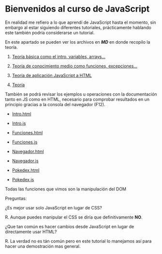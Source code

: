 # Bienvenidos al curso de JavaScript

En realidad me refiero a lo que aprendí de JavaScript hasta el momento, sin embargo al estar siguiendo diferentes tutoriales, prácticamente hablando este también podría considerarse un tutorial.

En este apartado se pueden ver los archivos en ***MD*** en donde recopilo la teoría.

1. [Teoría básica como el intro, variables, arrays...](/JavaScript/TeoriaJS/README.md)

2. [Teoría de conocimiento medio como funciones, excepciones...](/JavaScript/TeoriaJSMedio/README.md)

3. [Teoría de aplicación JavaScript a HTML](/JavaScript/TeoriaJSyHTML/README.md)

4. [Teoría]()


También se podrá revisar los ejemplos u operaciones con la documentación tanto en JS como en HTML, necesario para comprobar resultados en un principio gracias a la consola del navegador (F12).

* [Intro.html](/JavaScript/1-intro.html "")
* [Intro.js](/JavaScript/1-intro.js "")

* [Funciones.html](/JavaScript/2.-funciones.html "")
* [Funciones.js](/JavaScript/2.-funciones.js "")

* [Navegador.html](/JavaScript/3.-navegador.html "")
* [Navegador.js](/JavaScript/3.-navegador.js "")

* [Pokedex.html](/JavaScript/4.-pokedex.html "")
* [Pokedex.js](/JavaScript/4.-pokedex.html "")

Todas las funciones que vimos son la manipulación del DOM

Preguntas:

¿Es mejor usar solo JavaScript en lugar de CSS?

R. Aunque puedes manipular el CSS se diría que definitivamente **NO**.

¿Que tan común es hacer cambios desde JavaScript en lugar de directamente usar HTML?

R. La verdad no es tán común pero en este tutorial lo manejamos así para hacer una demostración mas general.

